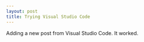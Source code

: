 ```yaml
---
layout: post
title: Trying Visual Studio Code
---
```

Adding a new post from Visual Studio Code. It worked.
